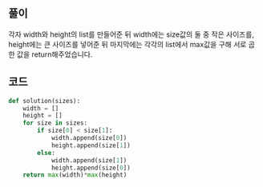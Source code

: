 ## 풀이

각자 width와 height의 list를 만들어준 뒤 width에는 size값의 둘 중 작은 사이즈를, height에는 큰 사이즈를 넣어준 뒤 마지막에는 각각의 list에서 max값을 구해 서로 곱한 값을 return해주었습니다.

## 코드
```python
def solution(sizes):
    width = []
    height = []
    for size in sizes:
        if size[0] < size[1]:
            width.append(size[0])
            height.append(size[1])
        else:
            width.append(size[1])
            height.append(size[0])
    return max(width)*max(height)
```